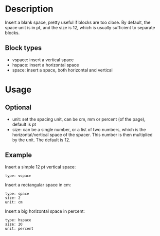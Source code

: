 # Description

Insert a blank space, pretty useful if blocks are too close. By default, the space unit is in pt, and the size is 12, which is usually sufficient to separate blocks.

## Block types
- vspace: insert a vertical space
- hspace: insert a horizontal space
- space: insert a space, both horizontal and vertical

# Usage
## Optional
- unit: set the spacing unit, can be cm, mm or percent (of the page), default is pt
- size: can be a single number, or a list of two numbers, which is the horizontal/vertical space of the spacer. This number is then multiplied by the unit. The default is 12.

## Example
Insert a simple 12 pt vertical space:
```
type: vspace
```

Insert a rectangular space in cm:
```
type: space
size: 2
unit: cm
```

Insert a big horizontal space in percent:
```
type: hspace
size: 20
unit: percent
```
